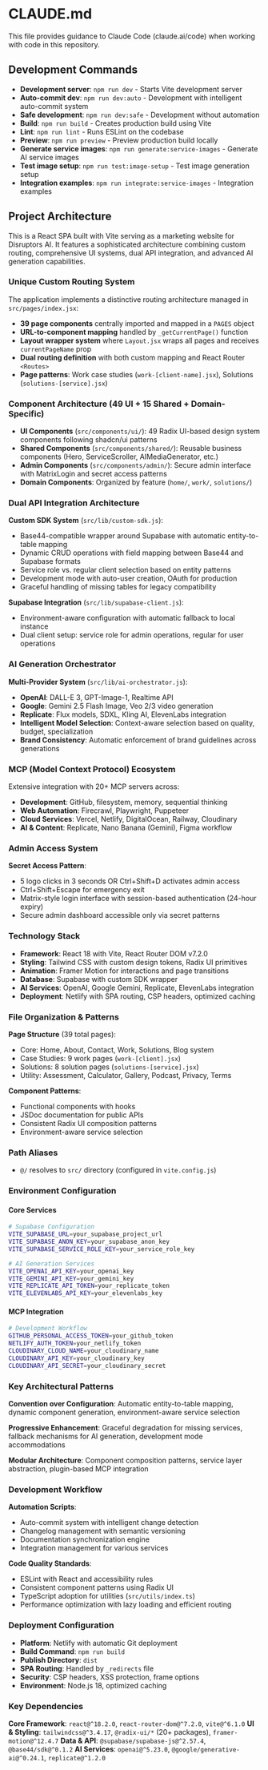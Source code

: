 # CLAUDE.md

This file provides guidance to Claude Code (claude.ai/code) when working with code in this repository.

## Development Commands

- **Development server**: `npm run dev` - Starts Vite development server
- **Auto-commit dev**: `npm run dev:auto` - Development with intelligent auto-commit system
- **Safe development**: `npm run dev:safe` - Development without automation
- **Build**: `npm run build` - Creates production build using Vite
- **Lint**: `npm run lint` - Runs ESLint on the codebase
- **Preview**: `npm run preview` - Preview production build locally
- **Generate service images**: `npm run generate:service-images` - Generate AI service images
- **Test image setup**: `npm run test:image-setup` - Test image generation setup
- **Integration examples**: `npm run integrate:service-images` - Integration examples

## Project Architecture

This is a React SPA built with Vite serving as a marketing website for Disruptors AI. It features a sophisticated architecture combining custom routing, comprehensive UI systems, dual API integration, and advanced AI generation capabilities.

### Unique Custom Routing System

The application implements a distinctive routing architecture managed in `src/pages/index.jsx`:

- **39 page components** centrally imported and mapped in a `PAGES` object
- **URL-to-component mapping** handled by `_getCurrentPage()` function
- **Layout wrapper system** where `Layout.jsx` wraps all pages and receives `currentPageName` prop
- **Dual routing definition** with both custom mapping and React Router `<Routes>`
- **Page patterns**: Work case studies (`work-[client-name].jsx`), Solutions (`solutions-[service].jsx`)

### Component Architecture (49 UI + 15 Shared + Domain-Specific)

- **UI Components** (`src/components/ui/`): 49 Radix UI-based design system components following shadcn/ui patterns
- **Shared Components** (`src/components/shared/`): Reusable business components (Hero, ServiceScroller, AIMediaGenerator, etc.)
- **Admin Components** (`src/components/admin/`): Secure admin interface with MatrixLogin and secret access patterns
- **Domain Components**: Organized by feature (`home/`, `work/`, `solutions/`)

### Dual API Integration Architecture

**Custom SDK System** (`src/lib/custom-sdk.js`):
- Base44-compatible wrapper around Supabase with automatic entity-to-table mapping
- Dynamic CRUD operations with field mapping between Base44 and Supabase formats
- Service role vs. regular client selection based on entity patterns
- Development mode with auto-user creation, OAuth for production
- Graceful handling of missing tables for legacy compatibility

**Supabase Integration** (`src/lib/supabase-client.js`):
- Environment-aware configuration with automatic fallback to local instance
- Dual client setup: service role for admin operations, regular for user operations

### AI Generation Orchestrator

**Multi-Provider System** (`src/lib/ai-orchestrator.js`):
- **OpenAI**: DALL-E 3, GPT-Image-1, Realtime API
- **Google**: Gemini 2.5 Flash Image, Veo 2/3 video generation
- **Replicate**: Flux models, SDXL, Kling AI, ElevenLabs integration
- **Intelligent Model Selection**: Context-aware selection based on quality, budget, specialization
- **Brand Consistency**: Automatic enforcement of brand guidelines across generations

### MCP (Model Context Protocol) Ecosystem

Extensive integration with 20+ MCP servers across:
- **Development**: GitHub, filesystem, memory, sequential thinking
- **Web Automation**: Firecrawl, Playwright, Puppeteer
- **Cloud Services**: Vercel, Netlify, DigitalOcean, Railway, Cloudinary
- **AI & Content**: Replicate, Nano Banana (Gemini), Figma workflow

### Admin Access System

**Secret Access Pattern**:
- 5 logo clicks in 3 seconds OR Ctrl+Shift+D activates admin access
- Ctrl+Shift+Escape for emergency exit
- Matrix-style login interface with session-based authentication (24-hour expiry)
- Secure admin dashboard accessible only via secret patterns

### Technology Stack

- **Framework**: React 18 with Vite, React Router DOM v7.2.0
- **Styling**: Tailwind CSS with custom design tokens, Radix UI primitives
- **Animation**: Framer Motion for interactions and page transitions
- **Database**: Supabase with custom SDK wrapper
- **AI Services**: OpenAI, Google Gemini, Replicate, ElevenLabs integration
- **Deployment**: Netlify with SPA routing, CSP headers, optimized caching

### File Organization & Patterns

**Page Structure** (39 total pages):
- Core: Home, About, Contact, Work, Solutions, Blog system
- Case Studies: 9 work pages (`work-[client].jsx`)
- Solutions: 8 solution pages (`solutions-[service].jsx`)
- Utility: Assessment, Calculator, Gallery, Podcast, Privacy, Terms

**Component Patterns**:
- Functional components with hooks
- JSDoc documentation for public APIs
- Consistent Radix UI composition patterns
- Environment-aware service selection

### Path Aliases

- `@/` resolves to `src/` directory (configured in `vite.config.js`)

### Environment Configuration

#### Core Services
```bash
# Supabase Configuration
VITE_SUPABASE_URL=your_supabase_project_url
VITE_SUPABASE_ANON_KEY=your_supabase_anon_key
VITE_SUPABASE_SERVICE_ROLE_KEY=your_service_role_key

# AI Generation Services
VITE_OPENAI_API_KEY=your_openai_key
VITE_GEMINI_API_KEY=your_gemini_key
VITE_REPLICATE_API_TOKEN=your_replicate_token
VITE_ELEVENLABS_API_KEY=your_elevenlabs_key
```

#### MCP Integration
```bash
# Development Workflow
GITHUB_PERSONAL_ACCESS_TOKEN=your_github_token
NETLIFY_AUTH_TOKEN=your_netlify_token
CLOUDINARY_CLOUD_NAME=your_cloudinary_name
CLOUDINARY_API_KEY=your_cloudinary_key
CLOUDINARY_API_SECRET=your_cloudinary_secret
```

### Key Architectural Patterns

**Convention over Configuration**: Automatic entity-to-table mapping, dynamic component generation, environment-aware service selection

**Progressive Enhancement**: Graceful degradation for missing services, fallback mechanisms for AI generation, development mode accommodations

**Modular Architecture**: Component composition patterns, service layer abstraction, plugin-based MCP integration

### Development Workflow

**Automation Scripts**:
- Auto-commit system with intelligent change detection
- Changelog management with semantic versioning
- Documentation synchronization engine
- Integration management for various services

**Code Quality Standards**:
- ESLint with React and accessibility rules
- Consistent component patterns using Radix UI
- TypeScript adoption for utilities (`src/utils/index.ts`)
- Performance optimization with lazy loading and efficient routing

### Deployment Configuration

- **Platform**: Netlify with automatic Git deployment
- **Build Command**: `npm run build`
- **Publish Directory**: `dist`
- **SPA Routing**: Handled by `_redirects` file
- **Security**: CSP headers, XSS protection, frame options
- **Environment**: Node.js 18, optimized caching

### Key Dependencies

**Core Framework**: `react@^18.2.0`, `react-router-dom@^7.2.0`, `vite@^6.1.0`
**UI & Styling**: `tailwindcss@^3.4.17`, `@radix-ui/*` (20+ packages), `framer-motion@^12.4.7`
**Data & API**: `@supabase/supabase-js@^2.57.4`, `@base44/sdk@^0.1.2`
**AI Services**: `openai@^5.23.0`, `@google/generative-ai@^0.24.1`, `replicate@^1.2.0`